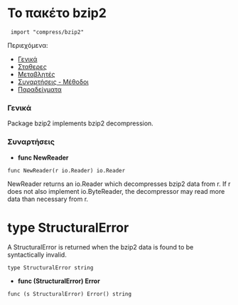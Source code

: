  # Το πακέτο bzip2

```golang
 import "compress/bzip2"
```
Περιεχόμενα:
* [Γενικά](#info)
* [Σταθερες](#const)
* [Μεταβλητές](#variables)
* [Συναρτήσεις - Μέθοδοι](#funcs)
* [Παραδείγματα](#examples)  


### <a name="info"></a>Γενικά 

Package bzip2 implements bzip2 decompression.
### <a name="funcs"></a>Συναρτήσεις 
* **func NewReader**
```golang
func NewReader(r io.Reader) io.Reader
```
NewReader returns an io.Reader which decompresses bzip2 data from r. If r does not also implement io.ByteReader, the decompressor may read more data than necessary from r.
# type StructuralError

A StructuralError is returned when the bzip2 data is found to be syntactically invalid.
```golang
type StructuralError string
```
* **func (StructuralError) Error**

```golang
func (s StructuralError) Error() string
```
